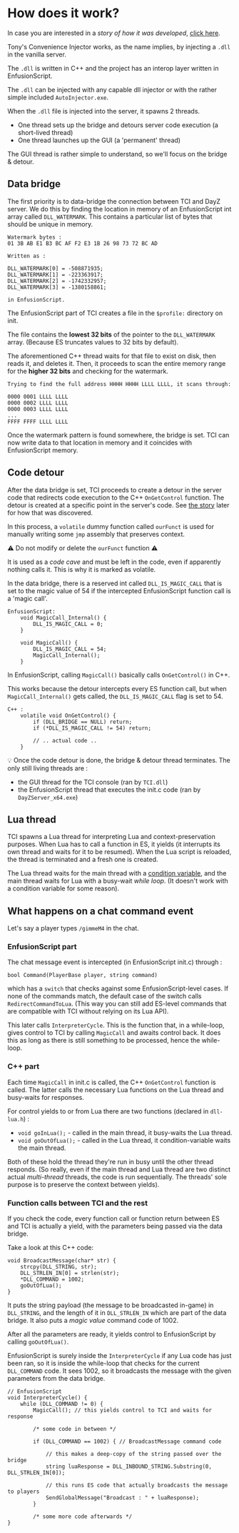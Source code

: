# How does it work?

In case you are interested in a *story of how it was developed*, [click here](story.md).

Tony's Convenience Injector works, as the name implies, by injecting a `.dll` in the vanilla server.

The `.dll` is written in C++ and the project has an interop layer written in EnfusionScript.

The `.dll` can be injected with any capable dll injector or with the rather simple included `AutoInjector.exe`.

When the `.dll` file is injected into the server, it spawns 2 threads.
+ One thread sets up the bridge and detours server code execution (a short-lived thread)
+ One thread launches up the GUI (a 'permanent' thread)

The GUI thread is rather simple to understand, so we'll focus on the bridge & detour.

## Data bridge

The first priority is to data-bridge the connection between TCI and DayZ server. We do this by finding the location in memory of an EnfusionScript int array called `DLL_WATERMARK`. This contains a particular list of bytes that should be unique in memory.

```
Watermark bytes :
01 3B AB E1 B3 BC AF F2 E3 1B 26 98 73 72 BC AD

Written as :

DLL_WATERMARK[0] = -508871935;
DLL_WATERMARK[1] = -223363917;
DLL_WATERMARK[2] = -1742332957;
DLL_WATERMARK[3] = -1380158861;

in EnfusionScript.
```

The EnfusionScript part of TCI creates a file in the `$profile:` directory on init.

The file contains the **lowest 32 bits** of the pointer to the `DLL_WATERMARK` array. (Because ES truncates values to 32 bits by default).

The aforementioned C++ thread waits for that file to exist on disk, then reads it, and deletes it. Then, it proceeds to scan the entire memory range for the **higher 32 bits** and checking for the watermark.

```
Trying to find the full address HHHH HHHH LLLL LLLL, it scans through:

0000 0001 LLLL LLLL
0000 0002 LLLL LLLL
0000 0003 LLLL LLLL
...
FFFF FFFF LLLL LLLL
```

Once the watermark pattern is found somewhere, the bridge is set. TCI can now write data to that location in memory and it coincides with EnfusionScript memory.

## Code detour

After the data bridge is set, TCI proceeds to create a detour in the server code that redirects code execution to the C++ `OnGetControl` function. The detour is created at a specific point in the server's code. See [the story](story.md) later for how that was discovered.

In this process, a `volatile` dummy function called `ourFunct` is used for manually writing some `jmp` assembly that preserves context.

⚠️ Do not modify or delete the `ourFunct` function ⚠️

It is used as a *code cave* and must be left in the code, even if apparently nothing calls it. This is why it is marked as volatile. 

In the data bridge, there is a reserved int called `DLL_IS_MAGIC_CALL` that is set to the magic value of 54 if the intercepted EnfusionScript function call is a 'magic call'.

```
EnfusionScript:
    void MagicCall_Internal() {
        DLL_IS_MAGIC_CALL = 0;
    }

    void MagicCall() {
        DLL_IS_MAGIC_CALL = 54;
        MagicCall_Internal();
    }
```

In EnfusionScript, calling `MagicCall()` basically calls `OnGetControl()` in C++.

This works because the detour intercepts every ES function call, but when `MagicCall_Internal()` gets called, the `DLL_IS_MAGIC_CALL` flag is set to 54.

```
C++ :
    volatile void OnGetControl() {
        if (DLL_BRIDGE == NULL) return;
        if (*DLL_IS_MAGIC_CALL != 54) return;

        // .. actual code ..
    }
```

💡 Once the code detour is done, the bridge & detour thread terminates. The only still living threads are :
+ the GUI thread for the TCI console (ran by `TCI.dll`)
+ the EnfusionScript thread that executes the init.c code (ran by `DayZServer_x64.exe`)

## Lua thread

TCI spawns a Lua thread for interpreting Lua and context-preservation purposes. When Lua has to call a function in ES, it yields (it interrupts its own thread and waits for it to be resumed). When the Lua script is reloaded, the thread is terminated and a fresh one is created.

The Lua thread waits for the main thread with a [condition variable](https://en.cppreference.com/w/cpp/thread/condition_variable), and the main thread waits for Lua with a busy-wait *while loop*. (It doesn't work with a condition variable for some reason).

## What happens on a chat command event

Let's say a player types `/gimmeM4` in the chat.

### EnfusionScript part

The chat message event is intercepted (in EnfusionScript init.c) through :
```
bool Command(PlayerBase player, string command)
```
which has a `switch` that checks against some EnfusionScript-level cases. If none of the commands match, the default case of the switch calls `RedirectCommandToLua`. (This way you can still add ES-level commands that are compatible with TCI without relying on its Lua API).

This later calls `InterpreterCycle`. This is the function that, in a while-loop, gives control to TCI by calling `MagicCall` and awaits control back. It does this as long as there is still something to be processed, hence the while-loop.

### C++ part

Each time `MagicCall` in init.c is called, the C++ `OnGetControl` function is called. The latter calls the necessary Lua functions on the Lua thread and busy-waits for responses.

For control yields to or from Lua there are two functions (declared in `dll-lua.h`) :
+ `void goInLua();` - called in the main thread, it busy-waits the Lua thread.
+ `void goOutOfLua();` - called in the Lua thread, it condition-variable waits the main thread.

Both of these hold the thread they're run in busy until the other thread responds. (So really, even if the main thread and Lua thread are two distinct actual *multi-thread* threads, the code is run sequentially. The threads' sole purpose is to preserve the context between yields).

### Function calls between TCI and the rest

If you check the code, every function call or function return between ES and TCI is actually a yield, with the parameters being passed via the data bridge.

Take a look at this C++ code:

```
void BroadcastMessage(char* str) {
    strcpy(DLL_STRING, str);
    DLL_STRLEN_IN[0] = strlen(str);
    *DLL_COMMAND = 1002;
    goOutOfLua();
}
```
It puts the string payload (the message to be broadcasted in-game) in `DLL_STRING`, and the length of it in `DLL_STRLEN_IN` which are part of the data bridge. It also puts a *magic value* command code of 1002.

After all the parameters are ready, it yields control to EnfusionScript by calling `goOutOfLua()`.

EnfusionScript is surely inside the `InterpreterCycle` if any Lua code has just been ran, so it is inside the while-loop that checks for the current `DLL_COMMAND` code. It sees 1002, so it broadcasts the message with the given parameters from the data bridge.

```
// EnfusionScript
void InterpreterCycle() {
    while (DLL_COMMAND != 0) {
        MagicCall(); // this yields control to TCI and waits for response

        /* some code in between */

        if (DLL_COMMAND == 1002) { // BroadcastMessage command code

            // this makes a deep-copy of the string passed over the bridge
            string luaResponse = DLL_INBOUND_STRING.Substring(0, DLL_STRLEN_IN[0]);

            // this runs ES code that actually broadcasts the message to players
            SendGlobalMessage("Broadcast : " + luaResponse);
        }

        /* some more code afterwards */
}
```